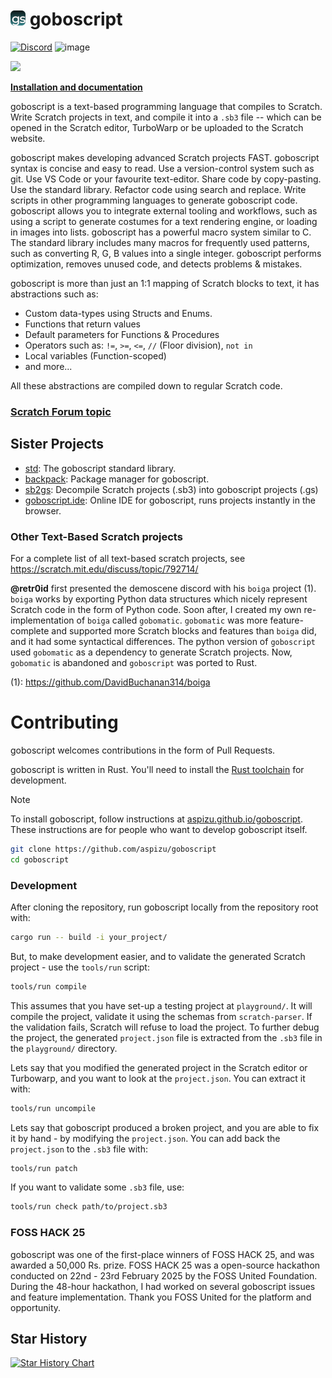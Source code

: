 # ![](./docs/assets/goboscript.png) **goboscript**

[![Discord](https://img.shields.io/discord/1383762986887282829?style=flat&logo=discord&label=Discord)](https://discord.gg/MMfMkRuhAf) ![image](https://shields.io/crates/l/goboscript) 

![](https://u.cubeupload.com/aspizu/Untitled202412111914.png)

[**Installation and documentation**](https://aspizu.github.io/goboscript)

goboscript is a text-based programming language that compiles to Scratch. Write
Scratch projects in text, and compile it into a `.sb3` file -- which can be opened
in the Scratch editor, TurboWarp or be uploaded to the Scratch website.

goboscript makes developing advanced Scratch projects FAST. goboscript syntax is
concise and easy to read. Use a version-control system such as git. Use VS Code
or your favourite text-editor. Share code by copy-pasting. Use the standard library.
Refactor code using search and replace. Write scripts in other programming languages
to generate goboscript code. goboscript allows you to integrate external tooling and
workflows, such as using a script to generate costumes for a text rendering engine, 
or loading in images into lists. goboscript has a powerful macro system similar to C.
The standard library includes many macros for frequently used patterns, such as
converting R, G, B values into a single integer. goboscript performs optimization,
removes unused code, and detects problems & mistakes.

goboscript is more than just an 1:1 mapping of Scratch blocks to text, it has
abstractions such as:

  - Custom data-types using Structs and Enums.
  - Functions that return values
  - Default parameters for Functions & Procedures
  - Operators such as: `!=`, `>=`, `<=`, `//` (Floor division), `not in`
  - Local variables (Function-scoped)
  - and more...

All these abstractions are compiled down to regular Scratch code.

### [Scratch Forum topic](https://scratch.mit.edu/discuss/topic/747370/)

## Sister Projects

 - [std](https://github.com/goboscript/std): The goboscript standard library.
 - [backpack](https://github.com/aspizu/backpack): Package manager for goboscript.
 - [sb2gs](https://github.com/aspizu/sb2gs): Decompile Scratch projects (.sb3) into goboscript projects (.gs)
 - [goboscript.ide](https://github.com/aspizu/goboscript.ide): Online IDE for goboscript, runs projects instantly in the browser.

### Other Text-Based Scratch projects

For a complete list of all text-based scratch projects, see <https://scratch.mit.edu/discuss/topic/792714/>

**@retr0id** first presented the demoscene discord with his `boiga` project (1). `boiga` works by
exporting Python data structures which nicely represent Scratch code in the form of
Python code. Soon after, I created my own re-implementation of `boiga` called `gobomatic`.
`gobomatic` was more feature-complete and supported more Scratch blocks and features than
`boiga` did, and it had some syntactical differences. The python version of `goboscript`
used `gobomatic` as a dependency to generate Scratch projects. Now, `gobomatic` is abandoned
and `goboscript` was ported to Rust.

(1): <https://github.com/DavidBuchanan314/boiga>

# Contributing

goboscript welcomes contributions in the form of Pull Requests.

goboscript is written in Rust. You'll need to install the [Rust toolchain](https://www.rust-lang.org/tools/install)
for development.

> [!NOTE]
> To install goboscript, follow instructions at [aspizu.github.io/goboscript](https://aspizu.github.io/goboscript).
> These instructions are for people who want to develop goboscript itself.

```sh
git clone https://github.com/aspizu/goboscript
cd goboscript
```

### Development

After cloning the repository, run goboscript locally from the repository root with:

```sh
cargo run -- build -i your_project/
```

But, to make development easier, and to validate the generated Scratch project - use
the `tools/run` script:

```sh
tools/run compile
```

This assumes that you have set-up a testing project at `playground/`.
It will compile the project, validate it using the schemas from `scratch-parser`.
If the validation fails, Scratch will refuse to load the project. To further debug
the project, the generated `project.json` file is extracted from the `.sb3` file in the
`playground/` directory.

Lets say that you modified the generated project in the Scratch editor or Turbowarp,
and you want to look at the `project.json`. You can extract it with:

```sh
tools/run uncompile
```

Lets say that goboscript produced a broken project, and you are able to fix it by hand -
by modifying the `project.json`. You can add back the `project.json` to the `.sb3` file
with:

```sh
tools/run patch
```

If you want to validate some `.sb3` file, use:

```sh
tools/run check path/to/project.sb3
```

### FOSS HACK 25

goboscript was one of the first-place winners of FOSS HACK 25, and was awarded a 50,000 Rs. prize.
FOSS HACK 25 was a open-source hackathon conducted on 22nd - 23rd February 2025 by the FOSS United
Foundation. During the 48-hour hackathon, I had worked on several goboscript issues and feature
implementation. Thank you FOSS United for the platform and opportunity.

## Star History

<a href="https://www.star-history.com/#aspizu/goboscript&Date">
 <picture>
   <source media="(prefers-color-scheme: dark)" srcset="https://api.star-history.com/svg?repos=aspizu/goboscript&type=Date&theme=dark" />
   <source media="(prefers-color-scheme: light)" srcset="https://api.star-history.com/svg?repos=aspizu/goboscript&type=Date" />
   <img alt="Star History Chart" src="https://api.star-history.com/svg?repos=aspizu/goboscript&type=Date" />
 </picture>
</a>
